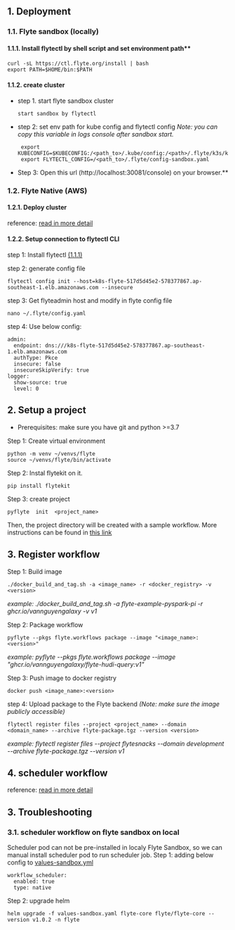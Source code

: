 ## 1. Deployment
### 1.1. Flyte sandbox (locally)

#### 1.1.1. Install flytectl by shell script and set environment path**

    curl -sL https://ctl.flyte.org/install | bash
    export PATH=$HOME/bin:$PATH

#### 1.1.2. create cluster
* step 1. start flyte sandbox cluster 
 
      start sandbox by flytectl

* step 2: set env path for kube config and flytectl config 
    *Note: you can copy this variable in logs console after sandbox start.* 

       export KUBECONFIG=$KUBECONFIG:/<path_to>/.kube/config:/<path>/.flyte/k3s/k3s.yaml
       export FLYTECTL_CONFIG=/<path_to>/.flyte/config-sandbox.yaml

* Step 3: Open this url (http://localhost:30081/console) on your browser.**
### 1.2. Flyte Native (AWS)

#### 1.2.1. Deploy cluster 
reference: [read in more detail](https://docs.flyte.org/en/latest/deployment/aws/manual.html#deployment-aws-manual)

#### 1.2.2. Setup connection to flytectl CLI
step 1: Install flytectl [(1.1.1)](####-1.1.1.-Install-flytectl-by-shell-script-and-set-environment-path)

step 2: generate config file   
  
    flytectl config init --host=k8s-flyte-517d5d45e2-578377867.ap-southeast-1.elb.amazonaws.com --insecure


step 3: Get flyteadmin host and modify in flyte config file

    nano ~/.flyte/config.yaml
   
step 4: Use below config:
 
    admin:
      endpoint: dns:///k8s-flyte-517d5d45e2-578377867.ap-southeast-1.elb.amazonaws.com
      authType: Pkce
      insecure: false
      insecureSkipVerify: true
    logger:
      show-source: true
      level: 0


## 2. Setup a project
* Prerequisites: make sure you have git and python >=3.7

Step 1: Create virtual environment

    python -m venv ~/venvs/flyte
    source ~/venvs/flyte/bin/activate
Step 2: Instal flytekit on it.

    pip install flytekit
Step 3: create project

    pyflyte  init  <project_name>
Then, the project directory will be created with a sample workflow. More instructions can be found in [this link](https://docs.flyte.org/projects/cookbook/en/stable/auto/larger_apps/larger_apps_setup.html)

## 3. Register workflow
Step 1: Build image

    ./docker_build_and_tag.sh -a <image_name> -r <docker_registry> -v <version>

*example: ./docker_build_and_tag.sh -a flyte-example-pyspark-pi -r ghcr.io/vannguyengalaxy -v v1*

Step 2: Package workflow

    pyflyte --pkgs flyte.workflows package --image "<image_name>:<version>"

*example: pyflyte --pkgs flyte.workflows package --image "ghcr.io/vannguyengalaxy/flyte-hudi-query:v1"*

Step 3: Push image to docker registry

    docker push <image_name>:<version>

step 4: Upload package to the Flyte backend *(Note: make sure the image publicly accessible)*


    flytectl register files --project <project_name> --domain <domain_name> --archive flyte-package.tgz --version <version>
  
  *example: flytectl register files --project flytesnacks --domain development --archive flyte-package.tgz --version v1*

## 4. scheduler workflow
reference: [read in more detail](https://docs.flyte.org/projects/cookbook/en/stable/auto/core/scheduled_workflows/lp_schedules.html#fixed-rate-intervals)


## 3. Troubleshooting
### 3.1. scheduler workflow on flyte sandbox on local
Scheduler pod can not be pre-installed in localy Flyte Sandbox, so we can manual install scheduler pod to run scheduler job.
Step 1: adding below config to [values-sandbox.yml](https://github.com/flyteorg/flyte/blob/master/charts/flyte-core/values-sandbox.yaml)

    workflow_scheduler:
      enabled: true
      type: native

Step 2: upgrade helm 

    helm upgrade -f values-sandbox.yaml flyte-core flyte/flyte-core --version v1.0.2 -n flyte


